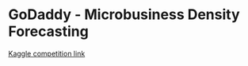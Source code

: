 # GoDaddy - Microbusiness Density Forecasting

[Kaggle competition link](https://www.kaggle.com/competitions/godaddy-microbusiness-density-forecasting)

